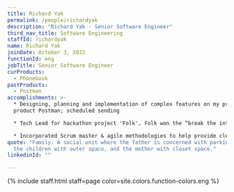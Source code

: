 ```yaml
---
title: Richard Yak
permalink: /people/richardyak
description: "Richard Yak - Senior Software Engineer"
third_nav_title: Software Engineering
staffId: richardyak
name: Richard Yak
joinDate: October 3, 2022
functionId: eng
jobTitle: Senior Software Engineer
curProducts:
  - Phonebook
pastProducts:
  - Postman
accomplishments: >-
  * Designing, planning and implementation of complex features on my primary
  product Postman; scheduled sending

  * Tech Lead for hackathon project 'Folk', Folk won the “break the internet” award

  * Incorporated Scrum master & agile methodologies to help provide clearer visibility of the engineering progress and workload allocation of the engineers to the product and product operations team
quote: "Family: A social unit where the father is concerned with parking space,
  the children with outer space, and the mother with closet space."
linkedinId: ""

---
```


{% include staff.html staff=page color=site.colors.function-colors.eng %}
